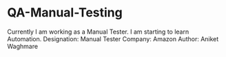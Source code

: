# QA-Manual-Testing
Currently I am working as a Manual Tester.
I am starting to learn Automation.
Designation: Manual Tester
Company: Amazon
Author: Aniket Waghmare
